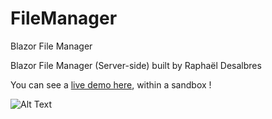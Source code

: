 # FileManager
 Blazor File Manager
 
 Blazor File Manager (Server-side) built by Raphaël Desalbres
 
 You can see a [live demo here](https://blazordemos.exceldev.com/FileManager), within a sandbox !
 
![Alt Text](https://uzoflg.am.files.1drv.com/y4mukSg7mcuNMX9Bv0v4jGaKwjQrn7Byi0H4x811b6CNfXeW7aCCzB-RQxjvhW3-yncepXVxfo7JCu-9uv9VtHMGqiuagLU4eYczRtapin5adxhilzhQuLIq5XBXylAndR03OI9yM9tw47nqb4o5jMBEBld8A_QQiESwnZt-ExT3lwh_fJpzpsh9T5ZIA_IdROF06M9y5ORdGpjVOARgC7org/fileManager.gif)
